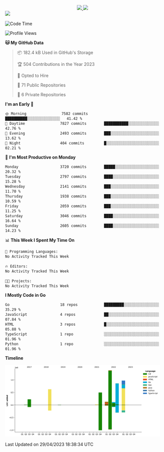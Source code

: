 <div align="center">
  <a href="https://github.com/arielsrv">
    <img height="180em" src="https://github-readme-stats.vercel.app/api?username=arielsrv&show_icons=true&theme=radical&include_all_commits=true&count_private=true"/>
    <img height="180em" src="https://github-readme-stats.vercel.app/api/top-langs/?username=arielsrv&layout=compact&langs_count=10&theme=radical"/>
 </a>
</div>

<div>
  <a href="https://www.linkedin.com/in/arielpineiro/" target="_blank">
    <img src="https://img.shields.io/badge/-LinkedIn-%230077B5?style=for-the-badge&logo=linkedin&logoColor=white" target="_blank">
  </a>
</div>

<!--START_SECTION:waka-->
![Code Time](http://img.shields.io/badge/Code%20Time-0%20secs-blue)

![Profile Views](http://img.shields.io/badge/Profile%20Views-0-blue)

**🐱 My GitHub Data** 

> 📦 182.4 kB Used in GitHub's Storage 
 > 
> 🏆 504 Contributions in the Year 2023
 > 
> 💼 Opted to Hire
 > 
> 📜 71 Public Repositories 
 > 
> 🔑 6 Private Repositories 
 > 
**I'm an Early 🐤** 

```text
🌞 Morning                7582 commits        ██████████░░░░░░░░░░░░░░░   41.42 % 
🌆 Daytime                7827 commits        ███████████░░░░░░░░░░░░░░   42.76 % 
🌃 Evening                2493 commits        ███░░░░░░░░░░░░░░░░░░░░░░   13.62 % 
🌙 Night                  404 commits         █░░░░░░░░░░░░░░░░░░░░░░░░   02.21 % 
```
📅 **I'm Most Productive on Monday** 

```text
Monday                   3720 commits        █████░░░░░░░░░░░░░░░░░░░░   20.32 % 
Tuesday                  2797 commits        ████░░░░░░░░░░░░░░░░░░░░░   15.28 % 
Wednesday                2141 commits        ███░░░░░░░░░░░░░░░░░░░░░░   11.70 % 
Thursday                 1938 commits        ███░░░░░░░░░░░░░░░░░░░░░░   10.59 % 
Friday                   2059 commits        ███░░░░░░░░░░░░░░░░░░░░░░   11.25 % 
Saturday                 3046 commits        ████░░░░░░░░░░░░░░░░░░░░░   16.64 % 
Sunday                   2605 commits        ████░░░░░░░░░░░░░░░░░░░░░   14.23 % 
```


📊 **This Week I Spent My Time On** 

```text
💬 Programming Languages: 
No Activity Tracked This Week

🔥 Editors: 
No Activity Tracked This Week

🐱‍💻 Projects: 
No Activity Tracked This Week
```

**I Mostly Code in Go** 

```text
Go                       18 repos            █████████░░░░░░░░░░░░░░░░   35.29 % 
JavaScript               4 repos             ██░░░░░░░░░░░░░░░░░░░░░░░   07.84 % 
HTML                     3 repos             █░░░░░░░░░░░░░░░░░░░░░░░░   05.88 % 
TypeScript               1 repo              ░░░░░░░░░░░░░░░░░░░░░░░░░   01.96 % 
Python                   1 repo              ░░░░░░░░░░░░░░░░░░░░░░░░░   01.96 % 
```



**Timeline**

![Lines of Code chart](https://raw.githubusercontent.com/arielsrv/arielsrv/main/assets/bar_graph.png)


 Last Updated on 29/04/2023 18:38:34 UTC
<!--END_SECTION:waka-->
